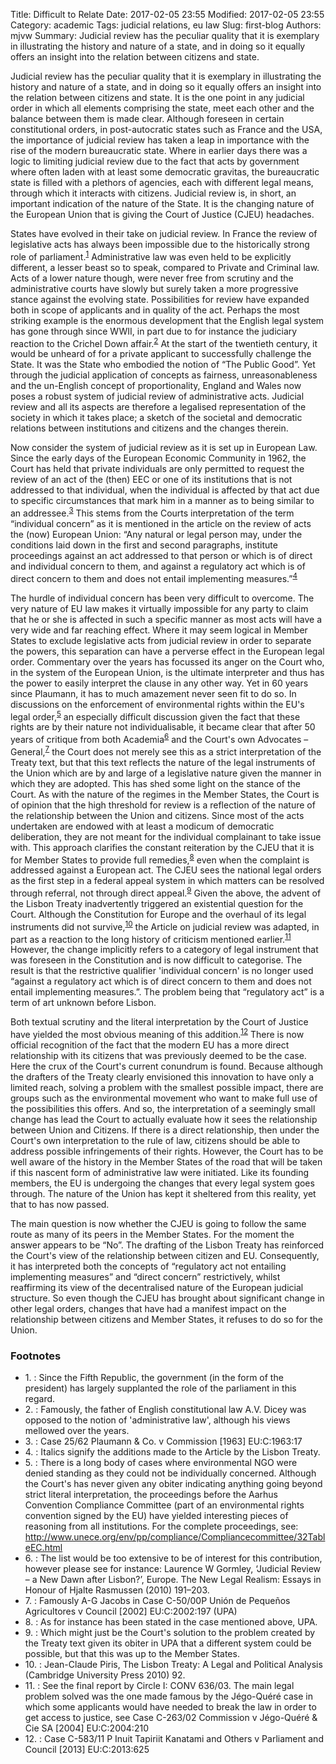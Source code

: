 Title: Difficult to Relate
Date: 2017-02-05 23:55
Modified: 2017-02-05 23:55
Category: academic
Tags: judicial relations, eu law
Slug: first-blog
Authors: mjvw
Summary: Judicial review has the peculiar quality that it is exemplary in illustrating the history and nature of a state, and in doing so it equally offers an insight into the relation between citizens and state. 

Judicial review has the peculiar quality that it is exemplary in illustrating the history and nature of a state, and in doing so it equally offers an insight into the relation between citizens and state. It is the one point in any judicial order in which all elements comprising the state, meet each other and the balance between them is made clear. Although foreseen in certain constitutional orders, in post-autocratic states such as France and the USA, the importance of judicial review has taken a leap in importance with the rise of the modern bureaucratic state. Where in earlier days there was a logic to limiting judicial review due to the fact that acts by government where often laden with at least some democratic gravitas, the bureaucratic state is filled with a plethors of agencies, each with different legal means, through which it interacts with citizens. Judicial review is, in short, an important indication of the nature of the State. It is the changing nature of the European Union that is giving the Court of Justice (CJEU) headaches.

States have evolved in their take on judicial review. In France the review of legislative acts has always been impossible due to the historically strong role of parliament.<sup>[1](#myfootnote1)</sup> Administrative law was even held to be explicitly different, a lesser beast so to speak, compared to Private and Criminal law. Acts of a lower nature though, were never free from scrutiny and the administrative courts have slowly but surely taken a more progressive stance against the evolving state. Possibilities for review have expanded both in scope of applicants and in quality of the act. Perhaps the most striking example is the enormous development that the English legal system has gone through since WWII, in part due to for instance the judiciary reaction to the Crichel Down affair.<sup>[2](#myfootnote2)</sup> At the start of the twentieth century, it would be unheard of for a private applicant to successfully challenge the State. It was the State who embodied the notion of “The Public Good”. Yet through the judicial application of concepts as fairness, unreasonableness and the un-English concept of proportionality, England and Wales now poses a robust system of judicial review of administrative acts. Judicial review and all its aspects are therefore a legalised representation of the society in which it takes place; a sketch of the societal and democratic relations between institutions and citizens and the changes therein.

Now consider the system of judicial review as it is set up in European Law. Since the early days of the European Economic Community in 1962, the Court has held that private individuals are only permitted to request the review of an act of the (then) EEC or one of its institutions that is not addressed to that individual, when the individual is affected by that act due to specific circumstances that mark him in a manner as to being similar to an addressee.<sup>[3](#myfootnote3)</sup> This stems from the Courts interpretation of the term “individual concern” as it is mentioned in the article on the review of acts the (now) European Union: “Any natural or legal person may, under the conditions laid down in the first and second paragraphs, institute proceedings against an act addressed to that person or which is of direct and individual concern to them, and against a regulatory act which is of direct concern to them and does not entail implementing measures.”<sup>[4](#myfootnote4)</sup>

The hurdle of individual concern has been very difficult to overcome. The very nature of EU law makes it virtually impossible for any party to claim that he or she is affected in such a specific manner as most acts will have a very wide and far reaching effect. Where it may seem logical in Member States to exclude legislative acts from judicial review in order to separate the powers, this separation can have a perverse effect in the European legal order. Commentary over the years has focussed its anger on the Court who, in the system of the European Union, is the ultimate interpreter and thus has the power to easily interpret the clause in any other way. Yet in 60 years since Plaumann, it has to much amazement never seen fit to do so. 
In discussions on the enforcement of environmental rights within the EU's legal order,<sup>[5](#myfootnote5)</sup> an especially difficult discussion given the fact that these rights are by their nature not individualisable, it became clear that after 50 years of critique from both Academia<sup>[6](#myfootnote6)</sup> and the Court's own Advocates – General,<sup>[7](#myfootnote7)</sup> the Court does not merely see this as a strict interpretation of the Treaty text, but that this text reflects the nature of the legal instruments of the Union which are by and large of a legislative nature given the manner in which they are adopted. This has shed some light on the stance of the Court. As with the nature of the regimes in the Member States, the Court is of opinion that the high threshold for review is a reflection of the nature of the relationship between the Union and citizens. Since most of the acts undertaken are endowed with at least a modicum of democratic deliberation, they are not meant for the individual complainant to take issue with. This approach clarifies the constant reiteration by the CJEU that it is for Member States to provide full remedies,<sup>[8](#myfootnote8)</sup> even when the complaint is addressed against a European act. The CJEU sees the national legal orders as the first step in a federal appeal system in which matters can be resolved through referral, not through direct appeal.<sup>[9](#myfootnote9)</sup>
Given the above, the advent of the Lisbon Treaty inadvertently triggered an existential question for the Court. Although the Constitution for Europe and the overhaul of its legal instruments did not survive,<sup>[10](#myfootnote10)</sup> the Article on judicial review was adapted, in part as a reaction to the long history of criticism mentioned earlier.<sup>[11](#myfootnote11)</sup> However, the change implicitly refers to a category of legal instrument that was foreseen in the Constitution and is now difficult to categorise. The result is that the restrictive qualifier 'individual concern' is no longer used “against a regulatory act which is of direct concern to them and does not entail implementing measures.”. The problem being that “regulatory act” is a term of art unknown before Lisbon.
 
Both textual scrutiny and the literal interpretation by the Court of Justice have yielded the most obvious meaning of this addition.<sup>[12](#myfootnote12)</sup> There is now official recognition of the fact that the modern EU has a more direct relationship with its citizens that was previously deemed to be the case. Here the crux of the Court's current conundrum is found. Because although the drafters of the Treaty clearly envisioned this innovation to have only a limited reach, solving a problem with the smallest possible impact, there are groups such as the environmental movement who want to make full use of the possibilities this offers. And so, the interpretation of a seemingly small change has lead the Court to actually evaluate how it sees the relationship between Union and Citizens. If there is a direct relationship, then under the Court's own interpretation to the rule of law, citizens should be able to address possible infringements of their rights. However, the Court has to be well aware of the history in the Member States of the road that will be taken if this nascent form of administrative law were initiated. Like its founding members, the EU is undergoing the changes that every legal system goes through. The nature of the Union has kept it sheltered from this reality, yet that to has now passed. 

The main question is now whether the CJEU is going to follow the same route as many of its peers in the Member States. For the moment the answer appears to be “No”.  The drafting of the Lisbon Treaty has reinforced the Court's view of the relationship between citizen and EU. Consequently, it has interpreted both the concepts of “regulatory act not entailing implementing measures” and “direct concern” restrictively, whilst reaffirming its view of the decentralised nature of the European judicial structure. So even though the CJEU has brought about significant change in other legal orders, changes that have had a manifest impact on the relationship between citizens and Member States, it refuses to do so for the Union.

### Footnotes
* <a name="myfootnote1">1. </a> : Since the Fifth Republic, the government (in the form of the president) has largely supplanted the role of the parliament in this regard.
* <a name="myfootnote2">2. </a> : Famously, the father of English constitutional law A.V. Dicey was opposed to the notion of 'administrative law', although his views mellowed over the years.
* <a name="myfootnote3">3. </a> : Case 25/62 Plaumann & Co. v Commission [1963] EU:C:1963:17
* <a name="myfootnote4">4. </a> : Italics signify the additions made to the Article by the Lisbon Treaty.
* <a name="myfootnote5">5. </a> : There is a long body of cases where environmental NGO were denied standing as they could not be individually concerned. Although the Court's has never given any obiter indicating anything going beyond strict literal interpretation, the proceedings before the Aarhus Convention Compliance Committee (part of an environmental rights convention signed by the EU) have yielded interesting pieces of reasoning from all institutions. For the complete proceedings, see: <http://www.unece.org/env/pp/compliance/Compliancecommittee/32TableEC.html> 
* <a name="myfootnote6">6. </a> : The list would be too extensive to be of interest for this contribution, however please see for instance: Laurence W Gormley, ‘Judicial Review – a New Dawn after Lisbon?’, Europe. The New Legal Realism: Essays in Honour of Hjalte Rasmussen (2010) 191–203.
* <a name="myfootnote7">7. </a> : Famously A-G Jacobs in Case C-50/00P Unión de Pequeños Agricultores v Council [2002] EU:C:2002:197 (UPA)
* <a name="myfootnote8">8. </a> : As for instance has been stated in the case mentioned above, UPA.
* <a name="myfootnote9">9. </a> : Which might just be the Court's solution to the problem created by the Treaty text given its obiter in UPA that a different system could be possible, but that this was up to the Member States.
* <a name="myfootnote10">10. </a> : Jean-Claude Piris, The Lisbon Treaty: A Legal and Political Analysis (Cambridge University Press 2010) 92.
* <a name="myfootnote11">11. </a> : See the final report by Circle I: CONV 636/03. The main legal problem solved was the one made famous by the Jégo-Quéré case in which some applicants would have needed to break the law in order to get access to justice, see Case C-263/02 Commission v Jégo-Quéré & Cie SA [2004] EU:C:2004:210
* <a name="myfootnote12">12. </a> : Case C-583/11 P Inuit Tapiriit Kanatami and Others v Parliament and Council [2013] EU:C:2013:625

